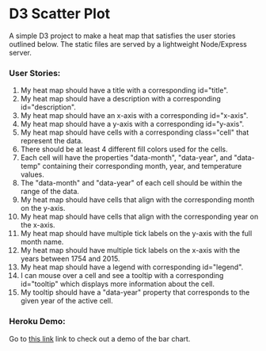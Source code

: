 # D3 Scatter Plot

A simple D3 project to make a heat map that satisfies the user stories outlined below. The static files are served by a lightweight Node/Express server.

### User Stories:

1. My heat map should have a title with a corresponding id="title".
2. My heat map should have a description with a corresponding id="description".
3. My heat map should have an x-axis with a corresponding id="x-axis".
4. My heat map should have a y-axis with a corresponding id="y-axis".
5. My heat map should have cells with a corresponding class="cell" that represent the data.
6. There should be at least 4 different fill colors used for the cells.
7. Each cell will have the properties "data-month", "data-year", and "data-temp" containing their corresponding month, year, and temperature values.
8. The "data-month" and "data-year" of each cell should be within the range of the data.
9. My heat map should have cells that align with the corresponding month on the y-axis.
10. My heat map should have cells that align with the corresponding year on the x-axis.
11. My heat map should have multiple tick labels on the y-axis with the full month name.
12. My heat map should have multiple tick labels on the x-axis with the years between 1754 and 2015.
13. My heat map should have a legend with corresponding id="legend".
14. I can mouse over a cell and see a tooltip with a corresponding id="tooltip" which displays more information about the cell.
15. My tooltip should have a "data-year" property that corresponds to the given year of the active cell.

### Heroku Demo:

Go to [this link](https://tom-p-uk-d3-heat-map.herokuapp.com/) link to check out a demo of the bar chart.
